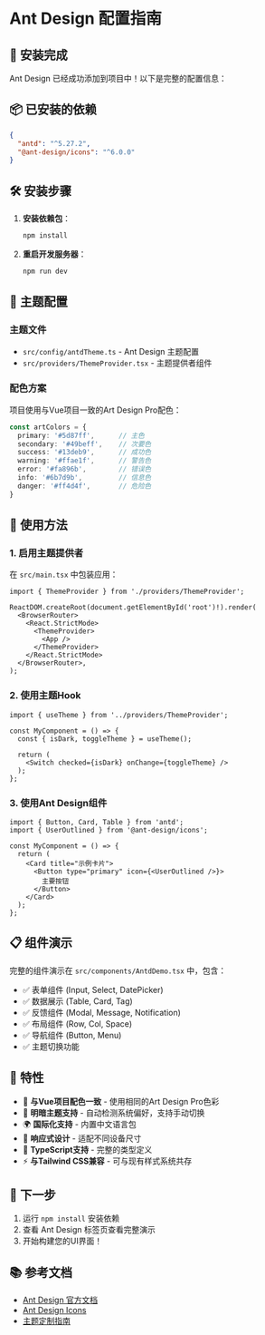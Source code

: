 # Ant Design 配置指南

## 🎉 安装完成

Ant Design 已经成功添加到项目中！以下是完整的配置信息：

## 📦 已安装的依赖

```json
{
  "antd": "^5.27.2",
  "@ant-design/icons": "^6.0.0"
}
```

## 🛠️ 安装步骤

1. **安装依赖包**：
   ```bash
   npm install
   ```

2. **重启开发服务器**：
   ```bash
   npm run dev
   ```

## 🎨 主题配置

### 主题文件
- `src/config/antdTheme.ts` - Ant Design 主题配置
- `src/providers/ThemeProvider.tsx` - 主题提供者组件

### 配色方案
项目使用与Vue项目一致的Art Design Pro配色：

```typescript
const artColors = {
  primary: '#5d87ff',      // 主色
  secondary: '#49beff',    // 次要色
  success: '#13deb9',      // 成功色
  warning: '#ffae1f',      // 警告色
  error: '#fa896b',        // 错误色
  info: '#6b7d9b',         // 信息色
  danger: '#ff4d4f',       // 危险色
}
```

## 🔧 使用方法

### 1. 启用主题提供者

在 `src/main.tsx` 中包装应用：

```tsx
import { ThemeProvider } from './providers/ThemeProvider';

ReactDOM.createRoot(document.getElementById('root')!).render(
  <BrowserRouter>
    <React.StrictMode>
      <ThemeProvider>
        <App />
      </ThemeProvider>
    </React.StrictMode>
  </BrowserRouter>,
);
```

### 2. 使用主题Hook

```tsx
import { useTheme } from '../providers/ThemeProvider';

const MyComponent = () => {
  const { isDark, toggleTheme } = useTheme();
  
  return (
    <Switch checked={isDark} onChange={toggleTheme} />
  );
};
```

### 3. 使用Ant Design组件

```tsx
import { Button, Card, Table } from 'antd';
import { UserOutlined } from '@ant-design/icons';

const MyComponent = () => {
  return (
    <Card title="示例卡片">
      <Button type="primary" icon={<UserOutlined />}>
        主要按钮
      </Button>
    </Card>
  );
};
```

## 📋 组件演示

完整的组件演示在 `src/components/AntdDemo.tsx` 中，包含：

- ✅ 表单组件 (Input, Select, DatePicker)
- ✅ 数据展示 (Table, Card, Tag)
- ✅ 反馈组件 (Modal, Message, Notification)
- ✅ 布局组件 (Row, Col, Space)
- ✅ 导航组件 (Button, Menu)
- ✅ 主题切换功能

## 🌟 特性

- 🎨 **与Vue项目配色一致** - 使用相同的Art Design Pro色彩
- 🌙 **明暗主题支持** - 自动检测系统偏好，支持手动切换
- 🌍 **国际化支持** - 内置中文语言包
- 📱 **响应式设计** - 适配不同设备尺寸
- 🔧 **TypeScript支持** - 完整的类型定义
- ⚡ **与Tailwind CSS兼容** - 可与现有样式系统共存

## 🚀 下一步

1. 运行 `npm install` 安装依赖
2. 查看 Ant Design 标签页查看完整演示
3. 开始构建您的UI界面！

## 📚 参考文档

- [Ant Design 官方文档](https://ant.design/)
- [Ant Design Icons](https://ant.design/components/icon/)
- [主题定制指南](https://ant.design/docs/react/customize-theme-cn)